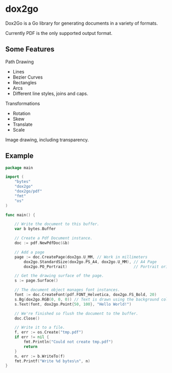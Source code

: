dox2go
======

Dox2Go is a Go library for generating documents in a variety of formats. 

Currently PDF is the only supported output format.

Some Features
-------------

Path Drawing

* Lines
* Bezier Curves
* Rectangles
* Arcs
* Different line styles, joins and caps.

Transformations

* Rotation
* Skew
* Translate
* Scale

Image drawing, including transparency.

Example
-------

```go
package main

import (
	"bytes"
	"dox2go"
	"dox2go/pdf"
	"fmt"
	"os"
)

func main() {

	// Write the document to this buffer.
	var b bytes.Buffer

	// Create a Pdf Document instance.
	doc := pdf.NewPdfDoc(&b)

	// Add a page
	page := doc.CreatePage(dox2go.U_MM, // Work in millimeters
		dox2go.StandardSize(dox2go.PS_A4, dox2go.U_MM), // A4 Page
		dox2go.PO_Portrait)                             // Portrait orientation

	// Get the drawing surface of the page.
	s := page.Surface()

	// The document object manages font instances.
	font := doc.CreateFont(pdf.FONT_Helvetica, dox2go.FS_Bold, 20)
	s.Bg(dox2go.RGB(0, 0, 0)) // Text is drawn using the background colour.
	s.Text(font, dox2go.Point{50, 100}, "Hello World!")

	// We're finished so flush the document to the buffer.
	doc.Close()

	// Write it to a file.
	f, err := os.Create("tmp.pdf")
	if err != nil {
		fmt.Println("Could not create tmp.pdf")
		return
	}
	n, err := b.WriteTo(f)
	fmt.Printf("Write %d bytes\n", n)
}
```
